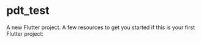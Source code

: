 # pdt_test

A new Flutter project.
A few resources to get you started if this is your first Flutter project:
